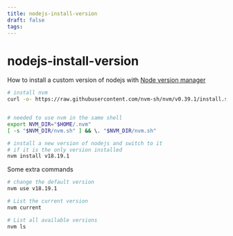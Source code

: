 ```yaml
---
title: nodejs-install-version
draft: false
tags:
---
```

# nodejs-install-version
How to install a custom version of nodejs with [Node version manager](https://github.com/nvm-sh/nvm)

```bash
# install nvm
curl -o- https://raw.githubusercontent.com/nvm-sh/nvm/v0.39.1/install.sh | bash


# needed to use nvm in the same shell
export NVM_DIR="$HOME/.nvm"
[ -s "$NVM_DIR/nvm.sh" ] && \. "$NVM_DIR/nvm.sh"

# install a new version of nodejs and switch to it 
# if it is the only version installed
nvm install v18.19.1
```

Some extra commands

```bash
# change the default version
nvm use v18.19.1

# List the current version
nvm current

# List all available versions
nvm ls
```
